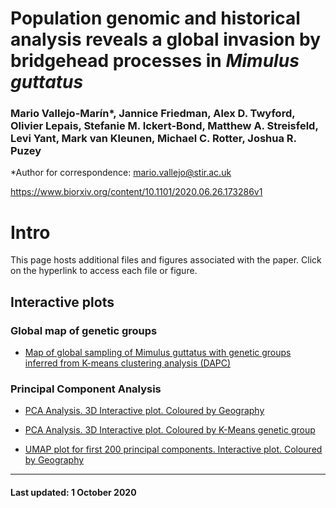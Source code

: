 # Population genomic and historical analysis reveals a global invasion by bridgehead processes in *Mimulus guttatus* 

### Mario Vallejo-Marín*, Jannice Friedman, Alex D. Twyford, Olivier Lepais, Stefanie M. Ickert-Bond, Matthew A. Streisfeld, Levi Yant, Mark van Kleunen, Michael C. Rotter, Joshua R. Puzey

*Author for correspondence: <mario.vallejo@stir.ac.uk>

https://www.biorxiv.org/content/10.1101/2020.06.26.173286v1

# Intro

This page hosts additional files and figures associated with the paper. Click on the hyperlink to access each file or figure.

## Interactive plots

### Global map of genetic groups

* [Map of global sampling of Mimulus guttatus with genetic groups inferred from K-means clustering analysis (DAPC)](https://mvallejo6.github.io/mimulus_voyage/grp8_world_20200930.html)

### Principal Component Analysis 

* [PCA Analysis. 3D Interactive plot. Coloured by Geography](https://mvallejo6.github.io/mimulus_voyage/PCA123_20200930.html)


* [PCA Analysis. 3D Interactive plot. Coloured by K-Means genetic group](https://mvallejo6.github.io/mimulus_voyage/grp8_PCA123_20200930.html)

* [UMAP plot for first 200 principal components. Interactive plot. Coloured by Geography](https://mvallejo6.github.io/mimulus_voyage/umap_PCA123_20200930.html)


___

#### Last updated: 1 October 2020
